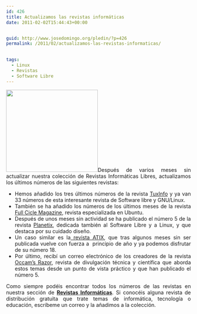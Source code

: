 ```yaml
---
id: 426
title: Actualizamos las revistas informáticas
date: 2011-02-02T15:44:43+00:00


guid: http://www.josedomingo.org/pledin/?p=426
permalink: /2011/02/actualizamos-las-revistas-informaticas/

  
tags:
  - Linux
  - Revistas
  - Software Libre
---
```

<p style="text-align: justify;">
  <a href="{{ site.url }}{{ site.baseurl }}/assets/wp-content/uploads/2011/02/revistas.jpg"><img class="alignleft size-full wp-image-427" title="revistas" src="{{ site.url }}{{ site.baseurl }}/assets/wp-content/uploads/2011/02/revistas.jpg" alt="" width="250" height="224" /></a>Después de varios meses sin actualizar nuestra colección de Revistas Informáticas Libres, actualizamos los últimos números de las siguientes revistas:
</p>

<ul style="text-align: justify;">
  <li>
    Hemos añadido los tres últimos números de la revista <a href="http://www.tuxinfo.com.ar/tuxinfo/">TuxInfo</a> y ya van 33 números de esta interesante revista de Software libre y GNU/Linux.
  </li>
  <li>
    También se ha añadido los números de los últimos meses de la revista<a href="http://fullcirclemagazine.org/"> Full Cicle Magazine</a>, revista especializada en Ubuntu.
  </li>
  <li>
    Después de unos meses sin actividad se ha publicado el número 5 de la revista <a href="http://planetix.wordpress.com/">Planetix</a>, dedicada también al Software Libre y a Linux, y que destaca por su cuidado diseño.
  </li>
  <li>
    Un caso similar es la<a href="http://atix.opentelematics.org/"> revista ATIX</a>, que tras algunos meses sin ser publicada vuelve con fuerza a  principio de año y ya podemos disfrutar de su número 18.
  </li>
  <li>
    Por último, recibí un correo electrónico de los creadores de la revista <a href="http://webs.uvigo.es/occams-razor/">Occam&#8217;s Razor</a>, revista de divulgación técnica y científica que aborda estos temas desde un punto de vista práctico y que han publicado el número 5.
  </li>
</ul>

<p style="text-align: justify;">
  Como siempre podéis encontrar todos los números de las revistas en nuestra sección de <a href="http://www.josedomingo.org/revistas/"><strong>Revistas Informáticas</strong></a>. Si conocéis alguna revista de distribución gratuita que trate temas de informática, tecnología o educación, escríbeme un correo y la añadimos a la colección.
</p>

<!-- AddThis Advanced Settings generic via filter on the_content -->

<!-- AddThis Share Buttons generic via filter on the_content -->